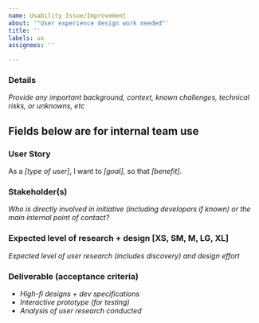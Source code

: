 ```yaml
---
name: Usability Issue/Improvement
about: '"User experience design work needed"'
title: ''
labels: ux
assignees: ''

---
```


### Details
_Provide any important background, context, known challenges, technical risks, or unknowns, etc_


## Fields below are for internal team use

### User Story
As a _[type of user]_, I want to _[goal]_, so that _[benefit]_.

### Stakeholder(s)
_Who is directly involved in initiative (including developers if known) or the main internal point of contact?_

### Expected level of research + design [XS, SM, M, LG, XL]
_Expected level of user research (includes discovery) and design effort_

### Deliverable (acceptance criteria)
- _High-fi designs + dev specifications_
- _Interactive prototype (for testing)_
- _Analysis of user research conducted_
